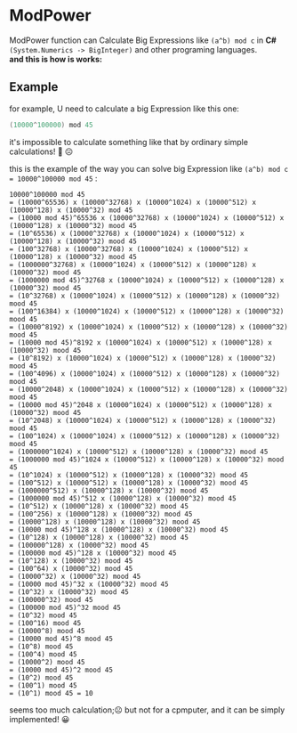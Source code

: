 # ModPower
ModPower function can Calculate Big Expressions like ```(a^b) mod c``` in **C#** ```(System.Numerics -> BigInteger)``` and other programing languages.<br>
**and this is how is works:**

## Example
for example, U need to calculate a big Expression like this one:
```c#
(10000^100000) mod 45
```
it's impossible to calculate something like that by ordinary simple calculations! :thinking: :frowning_face:

this is the example of the way you can solve big Expression like ```(a^b) mod c = 10000^100000 mod 45``` :
```assembly
10000^100000 mod 45
= (10000^65536) x (10000^32768) x (10000^1024) x (10000^512) x (10000^128) x (10000^32) mod 45
= (10000 mod 45)^65536 x (10000^32768) x (10000^1024) x (10000^512) x (10000^128) x (10000^32) mood 45
= (10^65536) x (10000^32768) x (10000^1024) x (10000^512) x (10000^128) x (10000^32) mood 45
= (100^32768) x (10000^32768) x (10000^1024) x (10000^512) x (10000^128) x (10000^32) mood 45
= (1000000^32768) x (10000^1024) x (10000^512) x (10000^128) x (10000^32) mood 45
= (1000000 mod 45)^32768 x (10000^1024) x (10000^512) x (10000^128) x (10000^32) mood 45
= (10^32768) x (10000^1024) x (10000^512) x (10000^128) x (10000^32) mood 45
= (100^16384) x (10000^1024) x (10000^512) x (10000^128) x (10000^32) mood 45
= (10000^8192) x (10000^1024) x (10000^512) x (10000^128) x (10000^32) mood 45
= (10000 mod 45)^8192 x (10000^1024) x (10000^512) x (10000^128) x (10000^32) mood 45
= (10^8192) x (10000^1024) x (10000^512) x (10000^128) x (10000^32) mood 45
= (100^4096) x (10000^1024) x (10000^512) x (10000^128) x (10000^32) mood 45
= (10000^2048) x (10000^1024) x (10000^512) x (10000^128) x (10000^32) mood 45
= (10000 mod 45)^2048 x (10000^1024) x (10000^512) x (10000^128) x (10000^32) mood 45
= (10^2048) x (10000^1024) x (10000^512) x (10000^128) x (10000^32) mood 45
= (100^1024) x (10000^1024) x (10000^512) x (10000^128) x (10000^32) mood 45
= (1000000^1024) x (10000^512) x (10000^128) x (10000^32) mood 45
= (1000000 mod 45)^1024 x (10000^512) x (10000^128) x (10000^32) mood 45
= (10^1024) x (10000^512) x (10000^128) x (10000^32) mood 45
= (100^512) x (10000^512) x (10000^128) x (10000^32) mood 45
= (1000000^512) x (10000^128) x (10000^32) mood 45
= (1000000 mod 45)^512 x (10000^128) x (10000^32) mood 45
= (10^512) x (10000^128) x (10000^32) mood 45
= (100^256) x (10000^128) x (10000^32) mood 45
= (10000^128) x (10000^128) x (10000^32) mood 45
= (10000 mod 45)^128 x (10000^128) x (10000^32) mood 45
= (10^128) x (10000^128) x (10000^32) mood 45
= (100000^128) x (10000^32) mood 45
= (100000 mod 45)^128 x (10000^32) mood 45
= (10^128) x (10000^32) mood 45
= (100^64) x (10000^32) mood 45
= (10000^32) x (10000^32) mood 45
= (10000 mod 45)^32 x (10000^32) mood 45
= (10^32) x (10000^32) mood 45
= (100000^32) mood 45
= (100000 mod 45)^32 mood 45
= (10^32) mood 45
= (100^16) mood 45
= (10000^8) mood 45
= (10000 mod 45)^8 mood 45
= (10^8) mood 45
= (100^4) mood 45
= (10000^2) mood 45
= (10000 mod 45)^2 mood 45
= (10^2) mood 45
= (100^1) mood 45
= (10^1) mood 45 = 10
```

seems too much calculation;:frowning_face: but not for a cpmputer, and it can be simply implemented! :grinning:
